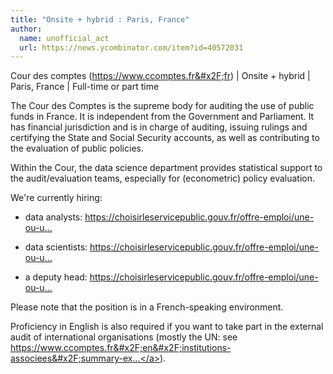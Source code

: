 ```yaml
---
title: "Onsite + hybrid : Paris, France"
author:
  name: unofficial_act
  url: https://news.ycombinator.com/item?id=40572031
---
```

Cour des comptes (<a href="https:&#x2F;&#x2F;www.ccomptes.fr&#x2F;fr" rel="nofollow">https:&#x2F;&#x2F;www.ccomptes.fr&#x2F;fr</a>) | Onsite + hybrid | Paris, France | Full-time or part time

The Cour des Comptes is the supreme body for auditing the use of public funds in France. It is independent from the Government and Parliament. It has financial jurisdiction and is in charge of auditing, issuing rulings and certifying the State and Social Security accounts, as well as contributing to the evaluation of public policies.

Within the Cour, the data science department provides statistical support to the audit&#x2F;evaluation teams, especially for (econometric) policy evaluation.

We&#x27;re currently hiring:

- data analysts: <a href="https:&#x2F;&#x2F;choisirleservicepublic.gouv.fr&#x2F;offre-emploi&#x2F;une-ou-un-data-analyste-au-sein-du-departement--analyse-et-sciences-des-donnees--reference-2024-1582619&#x2F;" rel="nofollow">https:&#x2F;&#x2F;choisirleservicepublic.gouv.fr&#x2F;offre-emploi&#x2F;une-ou-u...</a>

- data scientists: <a href="https:&#x2F;&#x2F;choisirleservicepublic.gouv.fr&#x2F;offre-emploi&#x2F;une-ou-un-data-scientist-reference-2024-1471390&#x2F;" rel="nofollow">https:&#x2F;&#x2F;choisirleservicepublic.gouv.fr&#x2F;offre-emploi&#x2F;une-ou-u...</a>

- a deputy head: <a href="https:&#x2F;&#x2F;choisirleservicepublic.gouv.fr&#x2F;offre-emploi&#x2F;une-ou-un-adjointe-au-cheffe-du-departement--analyse-et-sciences-des-donnees--reference-2024-1529360&#x2F;" rel="nofollow">https:&#x2F;&#x2F;choisirleservicepublic.gouv.fr&#x2F;offre-emploi&#x2F;une-ou-u...</a>

Please note that the position is in a French-speaking environment.

Proficiency in English is also required if you want to take part in the external audit of international organisations (mostly the UN: see <a href="https:&#x2F;&#x2F;www.ccomptes.fr&#x2F;en&#x2F;institutions-associees&#x2F;summary-external-audit" rel="nofollow">https:&#x2F;&#x2F;www.ccomptes.fr&#x2F;en&#x2F;institutions-associees&#x2F;summary-ex...</a>).

